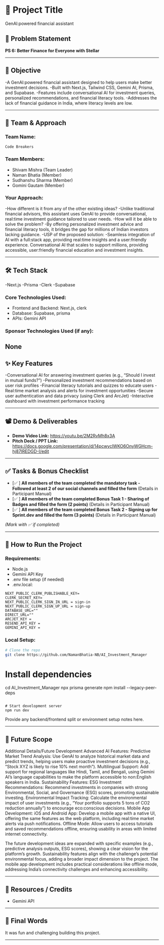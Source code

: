 
# 🚀 Project Title
 GenAI:powered financial assistant

## 📌 Problem Statement
**PS 6: Better Finance for Everyone with Stellar**

---

## 🎯 Objective

-A GenAI:powered financial assistant designed to help users make better investment decisions. 
-Built with Next.js, Tailwind CSS, Gemini AI, Prisma, and Supabase. 
-Features include conversational AI for investment queries, personalized recommendations, and financial literacy tools. 
-Addresses the lack of financial guidance in India, where literacy levels are low.


---

## 🧠 Team & Approach

### Team Name:  
`Code Breakers`

### Team Members:  
- Shivam Mishra (Team Leader)  
- Naman Bhatia  (Member)
- Sudhanshu Sharma (Member)
- Gomini Gautam (Member)

### Your Approach:  

-How different is it from any of the other existing ideas? 
-Unlike traditional financial advisors, this assistant uses GenAI to provide conversational, real:time investment guidance tailored to user needs.
-How will it be able to solve the problem? 
-By offering personalized investment advice and financial literacy tools, it bridges the gap for millions of Indian investors lacking guidance.
-USP of the proposed solution: 
-Seamless integration of AI with a full:stack app, providing real:time insights and a user:friendly experience. Conversational AI that scales to support millions, providing accessible, user:friendly financial education and investment insights.

---

## 🛠️ Tech Stack
-Next.js
-Prisma
-Clerk
-Supabase

### Core Technologies Used:
- Frontend and Backend: Next.js, clerk
- Database: Supabase, prisma
- APIs: Gemini API

### Sponsor Technologies Used (if any):
None
---

## ✨ Key Features
-Conversational AI for answering investment queries (e.g., “Should I invest in mutual funds?”) 
-Personalized investment recommendations based on user risk profiles 
-Financial literacy tutorials and quizzes to educate users 
-Real:time market analysis and alerts for investment opportunities 
-Secure user authentication and data privacy (using Clerk and ArcJet) 
-Interactive dashboard with investment performance tracking

---

## 📽️ Demo & Deliverables

- **Demo Video Link:** https://youtu.be/2M2RvMh8x3A
- **Pitch Deck / PPT Link:** https://docs.google.com/presentation/d/14pcwyclWKO6OnyWGHcm-hj87IREDGD-I/edit

---

## ✅ Tasks & Bonus Checklist

- [✅ ] **All members of the team completed the mandatory task - Followed at least 2 of our social channels and filled the form** (Details in Participant Manual)  
- [✅ ] **All members of the team completed Bonus Task 1 - Sharing of Badges and filled the form (2 points)**  (Details in Participant Manual)
- [✅ ] **All members of the team completed Bonus Task 2 - Signing up for Sprint.dev and filled the form (3 points)**  (Details in Participant Manual)

*(Mark with ✅ if completed)*

---

## 🧪 How to Run the Project

### Requirements:
- Node.js
- Gemini API Key
- .env file setup (if needed)
- .env.local:
```
NEXT_PUBLIC_CLERK_PUBLISHABLE_KEY=
CLERK_SECRET_KEY= 
NEXT_PUBLIC_CLERK_SIGN_IN_URL = sign-in
NEXT_PUBLIC_CLERK_SIGN_UP_URL = sign-up
DATABASE_URL=""
DIRECT_URL=""
ARCJET_KEY = 
RESEND_API_KEY =  
GEMINI_API_KEY =
```

### Local Setup:
```bash
# Clone the repo
git clone https://github.com/NamanBhatia-NB/AI_Investment_Manager

```

# Install dependencies
cd AI_Investment_Manager
npx prisma generate
npm install --legacy-peer-deps

```

# Start development server
npm run dev
```

Provide any backend/frontend split or environment setup notes here.

---

## 🧬 Future Scope

Additional Details/Future Development
Advanced AI Features: 
Predictive Market Trend Analysis: Use GenAI to analyze historical market data and predict trends, helping users make proactive investment decisions (e.g., “Stock XYZ is likely to rise 10% next month”). 
Multilingual Support: Add support for regional languages like Hindi, Tamil, and Bengali, using Gemini AI’s language capabilities to make the platform accessible to non:English speakers in India. 
Sustainability Features: 
ESG Investment Recommendations: Recommend investments in companies with strong Environmental, Social, and Governance (ESG) scores, promoting sustainable investing. 
Environmental Impact Tracking: Calculate the environmental impact of user investments (e.g., “Your portfolio supports 5 tons of CO2 reduction annually”) to encourage eco:conscious decisions. 
Mobile App Development: 
iOS and Android App: Develop a mobile app with a native UI, offering the same features as the web platform, including real:time market alerts via push notifications. 
Offline Mode: Allow users to access tutorials and saved recommendations offline, ensuring usability in areas with limited internet connectivity.

The future development ideas are expanded with specific examples (e.g., predictive analysis outputs, ESG scores), showing a clear vision for the platform’s growth. 
Sustainability features align with the challenge’s potential environmental focus, adding a broader impact dimension to the project. 
The mobile app development includes practical considerations like offline mode, addressing India’s connectivity challenges and enhancing accessibility.

---

## 📎 Resources / Credits

- Gemini API

---

## 🏁 Final Words

It was fun and challenging building this project.

---
